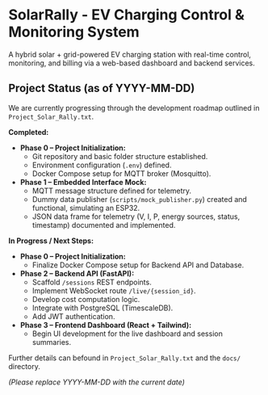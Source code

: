 # SolarRally - EV Charging Control & Monitoring System

A hybrid solar + grid-powered EV charging station with real-time control, monitoring, and billing via a web-based dashboard and backend services.

## Project Status (as of YYYY-MM-DD)

We are currently progressing through the development roadmap outlined in `Project_Solar_Rally.txt`.

**Completed:**
*   **Phase 0 – Project Initialization:**
    *   Git repository and basic folder structure established.
    *   Environment configuration (`.env`) defined.
    *   Docker Compose setup for MQTT broker (Mosquitto).
*   **Phase 1 – Embedded Interface Mock:**
    *   MQTT message structure defined for telemetry.
    *   Dummy data publisher (`scripts/mock_publisher.py`) created and functional, simulating an ESP32.
    *   JSON data frame for telemetry (V, I, P, energy sources, status, timestamp) documented and implemented.

**In Progress / Next Steps:**
*   **Phase 0 – Project Initialization:**
    *   Finalize Docker Compose setup for Backend API and Database.
*   **Phase 2 – Backend API (FastAPI):**
    *   Scaffold `/sessions` REST endpoints.
    *   Implement WebSocket route `/live/{session_id}`.
    *   Develop cost computation logic.
    *   Integrate with PostgreSQL (TimescaleDB).
    *   Add JWT authentication.
*   **Phase 3 – Frontend Dashboard (React + Tailwind):**
    *   Begin UI development for the live dashboard and session summaries.

Further details can befound in `Project_Solar_Rally.txt` and the `docs/` directory.

*(Please replace YYYY-MM-DD with the current date)* 